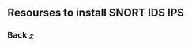 ## Resourses to install SNORT IDS IPS

### Back [⤴](https://github.com/scsp-community/Cyber-Sec-Resources)
